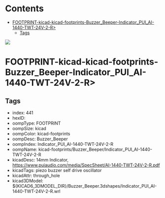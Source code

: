 



Contents
========

* [FOOTPRINT-kicad-kicad-footprints-Buzzer_Beeper-Indicator_PUI_AI-1440-TWT-24V-2-R>](#footprint-kicad-kicad-footprints-buzzer_beeper-indicator_pui_ai-1440-twt-24v-2-r)
	* [Tags](#tags)
  
![][im]
# FOOTPRINT-kicad-kicad-footprints-Buzzer_Beeper-Indicator_PUI_AI-1440-TWT-24V-2-R>

## Tags

- index: 441
- hexID: 
- oompType: FOOTPRINT
- oompSize: kicad
- oompColor: kicad-footprints
- oompDesc: Buzzer_Beeper
- oompIndex: Indicator_PUI_AI-1440-TWT-24V-2-R
- oompName: kicad-footprints/Buzzer_Beeper/Indicator_PUI_AI-1440-TWT-24V-2-R
- kicadDesc: 14mm Indicator, https://www.puiaudio.com/media/SpecSheet/AI-1440-TWT-24V-2-R.pdf
- kicadTags: piezo buzzer self drive oscillator
- kicadAttr: through_hole
- kicad3DModel: ${KICAD6_3DMODEL_DIR}/Buzzer_Beeper.3dshapes/Indicator_PUI_AI-1440-TWT-24V-2-R.wrl



[im]: image.png
